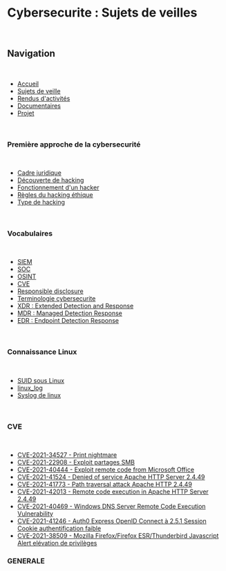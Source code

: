 ﻿# Cybersecurite : Sujets de veilles

<br>

## Navigation

<br>

- <a href="https://github.com/Darylabrador/cybersecurite/tree/accueil"> Accueil </a>
- <a href="https://github.com/Darylabrador/cybersecurite/tree/main"> Sujets de veille </a>
- <a href="https://github.com/Darylabrador/cybersecurite/tree/Excels"> Rendus d'activités </a>
- <a href="https://github.com/Darylabrador/cybersecurite/tree/recapitulatif"> Documentaires </a>
- <a href="https://github.com/Darylabrador/cybersecurite_projets"> Projet </a>

<br>

### Première approche de la cybersecurité

<br>

- <a href="https://github.com/Darylabrador/cybersecurite/blob/main/Hacking/cadre_juridique.md"> Cadre juridique </a>
- <a href="https://github.com/Darylabrador/cybersecurite/blob/main/Hacking/decouvert_hacking.md"> Découverte de hacking</a>
- <a href="https://github.com/Darylabrador/cybersecurite/blob/main/Hacking/fonctionnement_hacker.md"> Fonctionnement d'un hacker </a>
- <a href="https://github.com/Darylabrador/cybersecurite/blob/main/Hacking/regles_hacking_ethique.md"> Règles du hacking éthique </a>
- <a href="https://github.com/Darylabrador/cybersecurite/blob/main/Hacking/types_hacking.md"> Type de hacking </a>

<br>

### Vocabulaires

<br>

- <a href="https://github.com/Darylabrador/cybersecurite/blob/main/Vocabulaires/siem.md"> SIEM </a>
- <a href="https://github.com/Darylabrador/cybersecurite/blob/main/Vocabulaires/SOC.md"> SOC </a>
- <a href="https://github.com/Darylabrador/cybersecurite/blob/main/Vocabulaires/OSINT.md"> OSINT </a>
- <a href="https://github.com/Darylabrador/cybersecurite/blob/main/Vocabulaires/CVE.md"> CVE </a>
- <a href="https://github.com/Darylabrador/cybersecurite/blob/main/Vocabulaires/responsible_disclosure.md"> Responsible disclosure </a>
- <a href="https://github.com/Darylabrador/cybersecurite/blob/main/Vocabulaires/terminologie_cybersecurite.md"> Terminologie cybersecurite </a>
- <a href="https://github.com/Darylabrador/cybersecurite/blob/main/Vocabulaires/XDR.md"> XDR : Extended Detection and Response </a>
- <a href="https://github.com/Darylabrador/cybersecurite/blob/main/Vocabulaires/MDR.md"> MDR : Managed Detection Response </a>
- <a href="https://github.com/Darylabrador/cybersecurite/blob/main/Vocabulaires/EDR.md"> EDR : Endpoint Detection Response </a>
<br>


### Connaissance Linux

<br>

- <a href="https://github.com/Darylabrador/cybersecurite/blob/main/Linux/SUID_linux.md"> SUID sous Linux </a>
- <a href="https://github.com/Darylabrador/cybersecurite/blob/main/Linux/linux_log.md"> linux_log </a>
- <a href="https://github.com/Darylabrador/cybersecurite/blob/main/Linux/syslog.md"> Syslog de linux </a>

<br>

### CVE

<br>

- <a href="https://github.com/Darylabrador/cybersecurite/blob/main/CVE/CVE-2021-34527.md"> CVE-2021-34527 - Print nightmare </a>
- <a href="https://github.com/Darylabrador/cybersecurite/blob/main/CVE/CVE-2021-22908.md"> CVE-2021-22908 - Exploit partages SMB </a>
- <a href="https://github.com/Darylabrador/cybersecurite/blob/main/CVE/CVE-2021-40444.md"> CVE-2021-40444 - Exploit remote code from Microsoft Office </a>
- <a href="https://github.com/Darylabrador/cybersecurite/blob/main/CVE/CVE-2021-41524.md"> CVE-2021-41524 - Denied of service Apache HTTP Server 2.4.49 </a>
- <a href="https://github.com/Darylabrador/cybersecurite/blob/main/CVE/CVE-2021-41773.md"> CVE-2021-41773 - Path traversal attack Apache HTTP 2.4.49  </a>
- <a href="https://github.com/Darylabrador/cybersecurite/blob/main/CVE/CVE-2021-42013.md"> CVE-2021-42013 - Remote code execution in Apache HTTP Server 2.4.49 </a>
- <a href="https://github.com/Darylabrador/cybersecurite/blob/main/CVE/CVE-2021-40469.md"> CVE-2021-40469 - Windows DNS Server Remote Code Execution Vulnerability  </a>
- <a href="https://github.com/Darylabrador/cybersecurite/blob/main/CVE/CVE-2021-41246.md"> CVE-2021-41246 - Auth0 Express OpenID Connect à 2.5.1 Session Cookie authentification faible  </a>
- <a href="https://github.com/Darylabrador/cybersecurite/blob/main/CVE/CVE-2021-38509.md"> CVE-2021-38509 - Mozilla Firefox/Firefox ESR/Thunderbird Javascript Alert elévation de privilèges  </a>

### GENERALE

<br>

